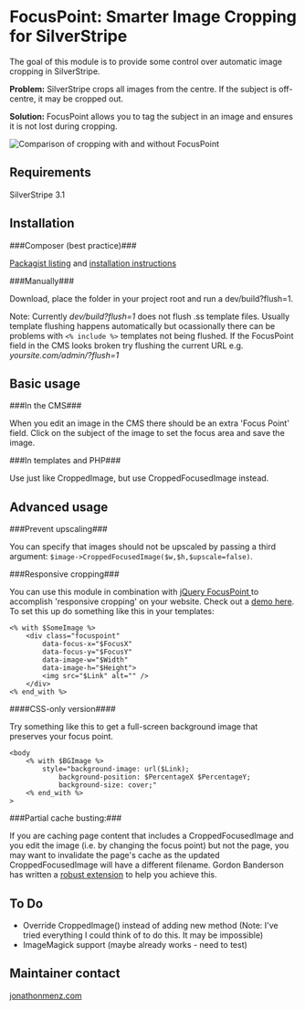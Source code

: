 # FocusPoint: Smarter Image Cropping for SilverStripe

The goal of this module is to provide some control over automatic image cropping in SilverStripe.

**Problem:** SilverStripe crops all images from the centre. If the subject is off-centre, it may be cropped out.

**Solution:** FocusPoint allows you to tag the subject in an image and ensures it is not lost during cropping.

![Comparison of cropping with and without FocusPoint](screenshots/comparison.jpg)

## Requirements

SilverStripe 3.1

## Installation

###Composer (best practice)###

[Packagist listing](https://packagist.org/packages/jonom/focuspoint) and [installation instructions](http://doc.silverstripe.org/framework/en/trunk/installation/composer#adding-modules-to-your-project)

###Manually###

Download, place the folder in your project root and run a dev/build?flush=1.

Note: Currently *dev/build?flush=1* does not flush .ss template files. Usually template flushing happens automatically but ocassionally there can be problems with `<% include %>` templates not being flushed. If the FocusPoint field in the CMS looks broken try flushing the current URL e.g. *yoursite.com/admin/?flush=1*

## Basic usage

###In the CMS###

When you edit an image in the CMS there should be an extra 'Focus Point' field. Click on the subject of the image to set the focus area and save the image.

###In templates and PHP###

Use just like CroppedImage, but use CroppedFocusedImage instead.

## Advanced usage

###Prevent upscaling###

You can specify that images should not be upscaled by passing a third argument: `$image->CroppedFocusedImage($w,$h,$upscale=false)`.

###Responsive cropping###

You can use this module in combination with [jQuery FocusPoint ](https://github.com/jonom/jquery-focuspoint)to accomplish 'responsive cropping' on your website. Check out a [demo here](http://jonom.github.io/jquery-focuspoint/demos/grid/lizard.html). To set this up do something like this in your templates:

```
<% with $SomeImage %>
	<div class="focuspoint"
		data-focus-x="$FocusX"
		data-focus-y="$FocusY"
		data-image-w="$Width"
		data-image-h="$Height">
		<img src="$Link" alt="" />
	</div>
<% end_with %>
```

####CSS-only version####

Try something like this to get a full-screen background image that preserves your focus point.

```
<body
	<% with $BGImage %>
		style="background-image: url($Link);
			background-position: $PercentageX $PercentageY; 
			background-size: cover;"
	<% end_with %>
>
```

###Partial cache busting:###

If you are caching page content that includes a CroppedFocusedImage and you edit the image (i.e. by changing the focus point) but not the page, you may want to invalidate the page's cache as the updated CroppedFocusedImage will have a different filename. Gordon Banderson has written a [robust extension](https://github.com/gordonbanderson/weboftalent-imageeditpartialcachebust) to help you achieve this.


## To Do

 * Override CroppedImage() instead of adding new method (Note: I've tried everything I could think of to do this. It may be impossible)
 * ImageMagick support (maybe already works - need to test)
 
## Maintainer contact

[jonathonmenz.com](http://jonathonmenz.com)
